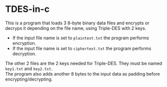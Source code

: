 # TDES-in-c
This is a program that loads 3 8-byte binary data files and encrypts or decryps it depending on the file name, using Triple-DES with 2 keys.   
* If the input file name is set to ```plaintext.txt``` the program performs encryption.   
* If the input file name is set to ```ciphertext.txt``` the program performs decryption.   
<!-- end of the list -->
The other 2 files are the 2 keys needed for Triple-DES. They must be named ```key1.txt``` and ```key2.txt```.   
The program also adds another 8 bytes to the input data as padding before encrypting/decrypting.
